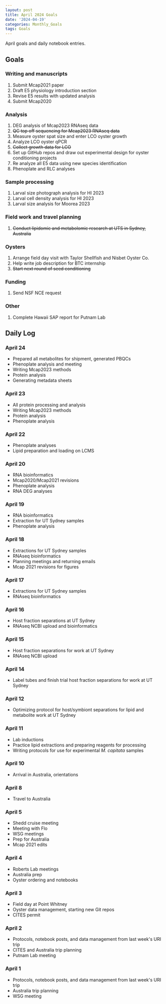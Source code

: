 ```yaml
---
layout: post
title: April 2024 Goals
date: '2024-04-19'
categories: Monthly_Goals
tags: Goals
---
```


April goals and daily notebook entries. 

## Goals  

### Writing and manuscripts 
              
1. Submit Mcap2021 paper
2. Draft E5 physiology introduction section 
3. Revise E5 results with updated analysis
3. Submit Mcap2020 

### Analysis

1. DEG analysis of Mcap2023 RNAseq data 
2. ~~QC top off sequencing for Mcap2023 RNAseq data~~ 
2. Measure oyster spat size and enter LCO oyster growth
3. Analyze LCO oyster qPCR 
4. ~~Collect growth data for LCO~~ 
5. Set up GitHub repos and draw out experimental design for oyster conditioning projects 
6. Re analyze all E5 data using new species identification
7. Phenoplate and RLC analyses 

### Sample processing

1. Larval size photograph analysis for HI 2023 
2. Larval cell density analysis for HI 2023
3. Larval size analysis for Moorea 2023

### Field work and travel planning

1. ~~Conduct lipidomic and metabolomic research at UTS in Sydney, Australia~~

### Oysters 

1. Arrange field day visit with Taylor Shellfish and Nisbet Oyster Co.
2. Help write job description for BTC internship
3. ~~Start next round of seed conditioning~~

### Funding 

1. Send NSF NCE request

### Other

1. Complete Hawaii SAP report for Putnam Lab 

## **Daily Log**   

### April 24 

- Prepared all metabolites for shipment, generated PBQCs
- Phenoplate analysis and meeting
- Writing Mcap2023 methods
- Protein analysis
- Generating metadata sheets 

### April 23 

- All protein processing and analysis
- Writing Mcap2023 methods 
- Protein analysis 
- Phenoplate analysis 

### April 22 

- Phenoplate analyses 
- Lipid preparation and loading on LCMS 

### April 20 

- RNA bioinformatics
- Mcap2020/Mcap2021 revisions
- Phenoplate analysis
- RNA DEG analyses

### April 19 

- RNA bioinformatics
- Extraction for UT Sydney samples
- Phenoplate analysis

### April 18 

- Extractions for UT Sydney samples
- RNAseq bioinformatics 
- Planning meetings and returning emails 
- Mcap 2021 revisions for figures

### April 17 

- Extractions for UT Sydney samples
- RNAseq bioinformatics 

### April 16 

- Host fraction separations at UT Sydney
- RNAseq NCBI upload and bioinformatics 

### April 15 

- Host fraction separations for work at UT Sydney
- RNAseq NCBI upload

### April 14

- Label tubes and finish trial host fraction separations for work at UT Sydney 

### April 12 

- Optimizing protocol for host/symbiont separations for lipid and metabolite work at UT Sydney 

### April 11 

- Lab inductions
- Practice lipid extractions and preparing reagents for processing 
- Writing protocols for use for experimental *M. capitata* samples

### April 10 

- Arrival in Australia, orientations 

### April 8 

- Travel to Australia

### April 5 

- Shedd cruise meeting 
- Meeting with Flo 
- WSG meetings
- Prep for Australia 
- Mcap 2021 edits 

### April 4 

- Roberts Lab meetings 
- Australia prep
- Oyster ordering and notebooks 

### April 3 

- Field day at Point Whitney 
- Oyster data management, starting new Git repos 
- CITES permit 

### April 2 

- Protocols, notebook posts, and data management from last week's URI trip
- CITES and Australia trip planning
- Putnam Lab meeting

### April 1 

- Protocols, notebook posts, and data management from last week's URI trip
- Australia trip planning 
- WSG meeting 